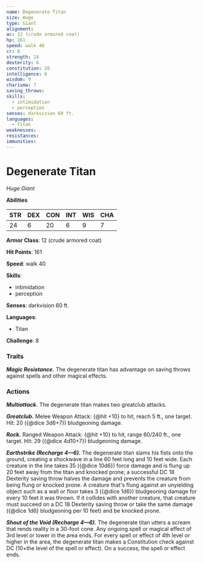 ```yaml
---
name: Degenerate Titan
size: Huge
type: Giant
alignment: 
ac: 12 (crude armored coat)
hp: 161
speed: walk 40
cr: 8
strength: 24
dexterity: 6
constitution: 20
intelligence: 6
wisdom: 9
charisma: 7
saving_throws:
skills:
  - intimidation
  - perception
senses: darkvision 60 ft.
languages:
  - Titan
weaknesses:
resistances:
immunities:
---
```


# Degenerate Titan

*Huge Giant*

**Abilities**

| STR | DEX | CON | INT | WIS | CHA |
| --- | --- | --- | --- | --- | --- |
| 24 | 6 | 20 | 6 | 9 | 7 |

**Armor Class**: 12 (crude armored coat)

**Hit Points**: 161

**Speed**: walk 40

**Skills**:
  - intimidation
  - perception

**Senses**: darkvision 60 ft.

**Languages**:
  - Titan

**Challenge**: 8

### Traits
***Magic Resistance.*** The degenerate titan has advantage on saving throws against spells and other magical effects.

### Actions
***Multiattack.*** The degenerate titan makes two greatclub attacks.

***Greatclub.*** Melee Weapon Attack: {@hit +10} to hit, reach 5 ft., one target. Hit: 20 ({@dice 3d8+7}) bludgeoning damage.

***Rock.*** Ranged Weapon Attack: {@hit +10} to hit, range 60/240 ft., one target. Hit: 29 ({@dice 4d10+7}) bludgeoning damage.

***Earthstrike (Recharge 4—6).*** The degenerate titan slams his fists onto the ground, creating a shockwave in a line 60 feet long and 10 feet wide. Each creature in the line takes 35 ({@dice 10d6}) force damage and is flung up 20 feet away from the titan and knocked prone; a successful DC 18 Dexterity saving throw halves the damage and prevents the creature from being flung or knocked prone. A creature that's flung against an unyielding object such as a wall or floor takes 3 ({@dice 1d6}) bludgeoning damage for every 10 feet it was thrown. If it collides with another creature, that creature must succeed on a DC 18 Dexterity saving throw or take the same damage ({@dice 1d6} bludgeoning per 10 feet) and be knocked prone.

***Shout of the Void (Recharge 4—6).*** The degenerate titan utters a scream that rends reality in a 30-foot cone. Any ongoing spell or magical effect of 3rd level or lower in the area ends. For every spell or effect of 4th level or higher in the area, the degenerate titan makes a Constitution check against DC (10+the level of the spell or effect). On a success, the spell or effect ends.

